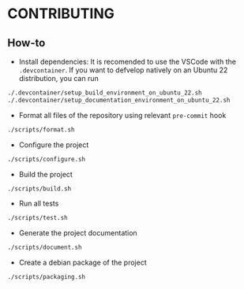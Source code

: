 # CONTRIBUTING

## How-to
- Install dependencies:
It is recomended to use the VSCode with the `.devcontainer`.
If you want to defvelop natively on an Ubuntu 22 distribution, you can run
```bash
./.devcontainer/setup_build_environment_on_ubuntu_22.sh
./.devcontainer/setup_documentation_environment_on_ubuntu_22.sh
```
- Format all files of the repository using relevant `pre-commit` hook
```bash
./scripts/format.sh
```

- Configure the project
```bash
./scripts/configure.sh
```

- Build the project
```bash
./scripts/build.sh
```

- Run all tests
```bash
./scripts/test.sh
```

- Generate the project documentation
```bash
./scripts/document.sh
```

- Create a debian package of the project
```bash
./scripts/packaging.sh
```
